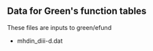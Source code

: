 
Data for Green's function tables
--------------------------------

These files are inputs to green/efund

+ mhdin_diii-d.dat
